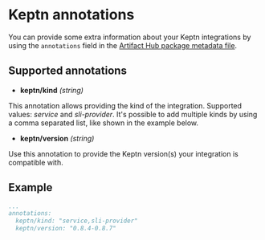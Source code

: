 # Keptn annotations

You can provide some extra information about your Keptn integrations by using the `annotations` field in the [Artifact Hub package metadata file](https://github.com/artifacthub/hub/blob/master/docs/metadata/artifacthub-pkg.yml).

## Supported annotations

- **keptn/kind** *(string)*

This annotation allows providing the kind of the integration. Supported values: *service* and *sli-provider*. It's possible to add multiple kinds by using a comma separated list, like shown in the example below.

- **keptn/version** *(string)*

Use this annotation to provide the Keptn version(s) your integration is compatible with.

## Example

```yaml
...
annotations:
  keptn/kind: "service,sli-provider"
  keptn/version: "0.8.4-0.8.7"
```

